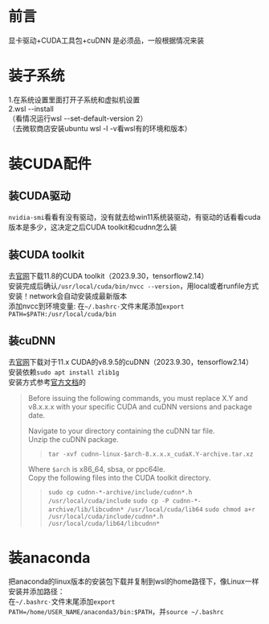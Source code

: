# 前言
显卡驱动+CUDA工具包+cuDNN 是必须品，一般根据情况来装
  
# 装子系统
1.在系统设置里面打开子系统和虚拟机设置  
2.wsl --install  
（看情况运行wsl --set-default-version 2）  
（去微软商店安装ubuntu wsl -l -v看wsl有的环境和版本）  
  
# 装CUDA配件
## 装CUDA驱动
`nvidia-smi`看看有没有驱动，没有就去给win11系统装驱动，有驱动的话看看cuda版本是多少，这决定之后CUDA toolkit和cudnn怎么装
## 装CUDA toolkit
去[官网](https://developer.nvidia.com/cuda-toolkit-archive)下载11.8的CUDA toolkit（2023.9.30，tensorflow2.14）  
安装完成后确认`/usr/local/cuda/bin/nvcc --version`，用local或者runfile方式安装！network会自动安装成最新版本  
添加nvcc到环境变量: 在`~/.bashrc·`文件末尾添加`export PATH=$PATH:/usr/local/cuda/bin`
## 装cuDNN
去[官网](https://developer.nvidia.com/rdp/cudnn-download)下载对于11.x CUDA的v8.9.5的cuDNN（2023.9.30，tensorflow2.14）  
安装依赖`sudo apt install zlib1g`  
安装方式参考[官方文档](https://docs.nvidia.com/deeplearning/cudnn/install-guide/index.html)的
>Before issuing the following commands, you must replace X.Y and v8.x.x.x with your specific CUDA and cuDNN versions and package date.  
>  
>Navigate to your <cudnnpath> directory containing the cuDNN tar file.  
>Unzip the cuDNN package.  
>> `tar -xvf cudnn-linux-$arch-8.x.x.x_cudaX.Y-archive.tar.xz`  
>  
>Where `$arch` is x86_64, sbsa, or ppc64le.  
>Copy the following files into the CUDA toolkit directory.  
>>`sudo cp cudnn-*-archive/include/cudnn*.h /usr/local/cuda/include` 
>>`sudo cp -P cudnn-*-archive/lib/libcudnn* /usr/local/cuda/lib64`
>>`sudo chmod a+r /usr/local/cuda/include/cudnn*.h /usr/local/cuda/lib64/libcudnn*`
  
# 装anaconda
把anaconda的linux版本的安装包下载并复制到wsl的home路径下，像Linux一样安装并添加路径：  
在`~/.bashrc·`文件末尾添加`export PATH=/home/USER_NAME/anaconda3/bin:$PATH`，并`source ~/.bashrc`  


